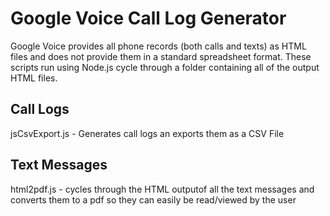 # Google Voice Call Log Generator
Google Voice provides all phone records (both calls and texts) as HTML files and does not provide them in a standard spreadsheet format. These scripts run using Node.js cycle through a folder containing all of the output HTML files.

## Call Logs
jsCsvExport.js - Generates call logs an exports them as a CSV File

## Text Messages
html2pdf.js - cycles through the HTML outputof all the text messages and converts them to a pdf so they can easily be read/viewed by the user
